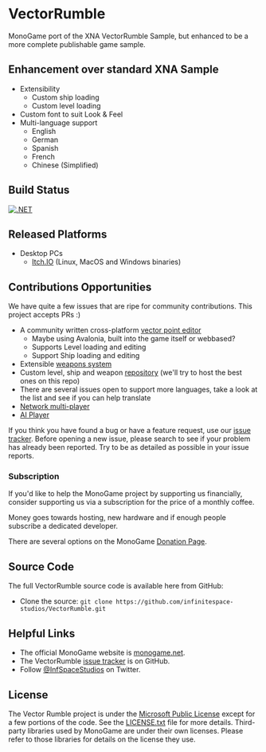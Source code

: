 ﻿# VectorRumble
MonoGame port of the XNA VectorRumble Sample, but enhanced to be a more complete publishable game sample.

## Enhancement over standard XNA Sample
* Extensibility
   * Custom ship loading
   * Custom level loading
* Custom font to suit Look & Feel
* Multi-language support
   * English
   * German
   * Spanish
   * French
   * Chinese (Simplified)

## Build Status
[![.NET](https://github.com/infinitespace-studios/VectorRumble/actions/workflows/build.yml/badge.svg)](https://github.com/infinitespace-studios/VectorRumble/actions/workflows/build.yml)

## Released Platforms
* Desktop PCs
   * [Itch.IO](https://infinitespace-studios.itch.io/vector-rumble) (Linux, MacOS and Windows binaries)

## Contributions Opportunities

We have quite a few issues that are ripe for community contributions. This project accepts PRs :)

* A community written cross-platform [vector point editor](https://github.com/infinitespace-studios/VectorRumble/issues/15)
   * Maybe using Avalonia, built into the game itself or webbased?
   * Supports Level loading and editing
   * Support Ship loading and editing
* Extensible [weapons system](https://github.com/infinitespace-studios/VectorRumble/issues/16)
* Custom level, ship and weapon [repository]() (we'll try to host the best ones on this repo)
* There are several issues open to support more languages, take a look at the list and see if you can help translate
* [Network multi-player](https://github.com/infinitespace-studios/VectorRumble/issues/18)
* [AI Player](https://github.com/infinitespace-studios/VectorRumble/issues/17)

If you think you have found a bug or have a feature request, use our [issue tracker](https://github.com/infinitespace-studios/VectorRumble/issues). 
Before opening a new issue, please search to see if your problem has already been reported.  Try to be as detailed as possible in your issue reports.


### Subscription

If you'd like to help the MonoGame project by supporting us financially, consider supporting us via a subscription for the price of a monthly coffee.

Money goes towards hosting, new hardware and if enough people subscribe a dedicated developer.

There are several options on the MonoGame [Donation Page](http://www.monogame.net/donate/).


## Source Code

The full VectorRumble source code is available here from GitHub:
* Clone the source: `git clone https://github.com/infinitespace-studios/VectorRumble.git`

## Helpful Links

 * The official MonoGame website is [monogame.net](http://www.monogame.net).
 * The VectorRumble [issue tracker](https://github.com/infinitespace-studios/VectorRumble/issues) is on GitHub.
 * Follow [@InfSpaceStudios](https://twitter.com/InfSpaceStudios) on Twitter.

## License

The Vector Rumble project is under the [Microsoft Public License](https://opensource.org/licenses/MS-PL) except for a few portions of the code.  See the [LICENSE.txt](LICENSE.txt) file for more details.  Third-party libraries used by MonoGame are under their own licenses.  Please refer to those libraries for details on the license they use.
